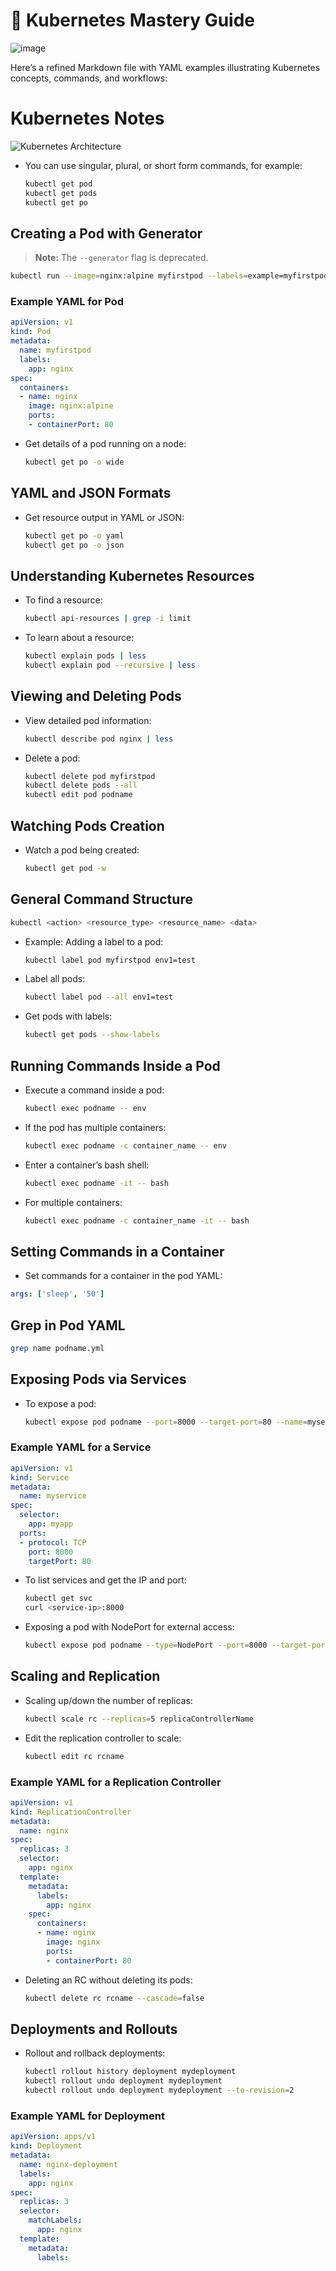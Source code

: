 # 🚀 Kubernetes Mastery Guide

![image](https://github.com/user-attachments/assets/f5451a4a-0be5-42be-be5e-41ee4e9ac145)


Here’s a refined Markdown file with YAML examples illustrating Kubernetes concepts, commands, and workflows:

# Kubernetes Notes

![Kubernetes Architecture](./kubernetes_architect.drawio.png)

- You can use singular, plural, or short form commands, for example:
  ```bash
  kubectl get pod
  kubectl get pods
  kubectl get po
  ```

## Creating a Pod with Generator
> **Note:** The `--generator` flag is deprecated.
```bash
kubectl run --image=nginx:alpine myfirstpod --labels=example=myfirstpod
```

### Example YAML for Pod
```yaml
apiVersion: v1
kind: Pod
metadata:
  name: myfirstpod
  labels:
    app: nginx
spec:
  containers:
  - name: nginx
    image: nginx:alpine
    ports:
    - containerPort: 80
```

- Get details of a pod running on a node:
  ```bash
  kubectl get po -o wide
  ```

## YAML and JSON Formats
- Get resource output in YAML or JSON:
  ```bash
  kubectl get po -o yaml
  kubectl get po -o json
  ```

## Understanding Kubernetes Resources
- To find a resource:
  ```bash
  kubectl api-resources | grep -i limit
  ```
- To learn about a resource:
  ```bash
  kubectl explain pods | less
  kubectl explain pod --recursive | less
  ```

## Viewing and Deleting Pods
- View detailed pod information:
  ```bash
  kubectl describe pod nginx | less
  ```
- Delete a pod:
  ```bash
  kubectl delete pod myfirstpod
  kubectl delete pods --all
  kubectl edit pod podname
  ```

## Watching Pods Creation
- Watch a pod being created:
  ```bash
  kubectl get pod -w
  ```

## General Command Structure
```bash
kubectl <action> <resource_type> <resource_name> <data>
```
- Example: Adding a label to a pod:
  ```bash
  kubectl label pod myfirstpod env1=test
  ```
- Label all pods:
  ```bash
  kubectl label pod --all env1=test
  ```

- Get pods with labels:
  ```bash
  kubectl get pods --show-labels
  ```

## Running Commands Inside a Pod
- Execute a command inside a pod:
  ```bash
  kubectl exec podname -- env
  ```
- If the pod has multiple containers:
  ```bash
  kubectl exec podname -c container_name -- env
  ```

- Enter a container’s bash shell:
  ```bash
  kubectl exec podname -it -- bash
  ```
- For multiple containers:
  ```bash
  kubectl exec podname -c container_name -it -- bash
  ```

## Setting Commands in a Container
- Set commands for a container in the pod YAML:
```yaml
args: ['sleep', '50']
```

## Grep in Pod YAML
```bash
grep name podname.yml
```

## Exposing Pods via Services
- To expose a pod:
  ```bash
  kubectl expose pod podname --port=8000 --target-port=80 --name=myservice
  ```

### Example YAML for a Service
```yaml
apiVersion: v1
kind: Service
metadata:
  name: myservice
spec:
  selector:
    app: myapp
  ports:
  - protocol: TCP
    port: 8000
    targetPort: 80
```

- To list services and get the IP and port:
  ```bash
  kubectl get svc
  curl <service-ip>:8000
  ```

- Exposing a pod with NodePort for external access:
  ```bash
  kubectl expose pod podname --type=NodePort --port=8000 --target-port=80 --name=myservice
  ```

## Scaling and Replication
- Scaling up/down the number of replicas:
  ```bash
  kubectl scale rc --replicas=5 replicaControllerName
  ```
- Edit the replication controller to scale:
  ```bash
  kubectl edit rc rcname
  ```

### Example YAML for a Replication Controller
```yaml
apiVersion: v1
kind: ReplicationController
metadata:
  name: nginx
spec:
  replicas: 3
  selector:
    app: nginx
  template:
    metadata:
      labels:
        app: nginx
    spec:
      containers:
      - name: nginx
        image: nginx
        ports:
        - containerPort: 80
```

- Deleting an RC without deleting its pods:
  ```bash
  kubectl delete rc rcname --cascade=false
  ```

## Deployments and Rollouts
- Rollout and rollback deployments:
  ```bash
  kubectl rollout history deployment mydeployment
  kubectl rollout undo deployment mydeployment
  kubectl rollout undo deployment mydeployment --to-revision=2
  ```

### Example YAML for Deployment
```yaml
apiVersion: apps/v1
kind: Deployment
metadata:
  name: nginx-deployment
  labels:
    app: nginx
spec:
  replicas: 3
  selector:
    matchLabels:
      app: nginx
  template:
    metadata:
      labels:
